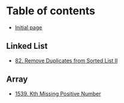 # Table of contents

* [Initial page](README.md)

## Linked List

* [82. Remove Duplicates from Sorted List II](linked-list/82.-remove-duplicates-from-sorted-list-ii.md)

## Array

* [1539. Kth Missing Positive Number](array/1539.-kth-missing-positive-number.md)

